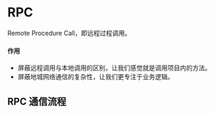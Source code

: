 # RPC
Remote Procedure Call，即远程过程调用。
#### 作用
- 屏蔽远程调用与本地调用的区别，让我们感觉就是调用项目内的方法。
- 屏蔽地城网络通信的复杂性，让我们更专注于业务逻辑。

## RPC 通信流程
